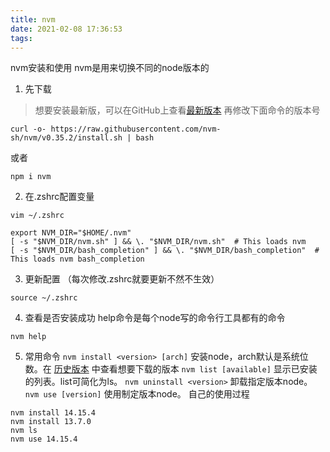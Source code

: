 ```yaml
---
title: nvm
date: 2021-02-08 17:36:53
tags:
---
```

nvm安装和使用
nvm是用来切换不同的node版本的

1. 先下载
>  想要安装最新版，可以在GitHub上查看[最新版本](https://github.com/nvm-sh/nvm/releases) 再修改下面命令的版本号
```
curl -o- https://raw.githubusercontent.com/nvm-sh/nvm/v0.35.2/install.sh | bash
```
或者
```shell
npm i nvm
```
2. 在.zshrc配置变量
```
vim ~/.zshrc
```
```
export NVM_DIR="$HOME/.nvm"
[ -s "$NVM_DIR/nvm.sh" ] && \. "$NVM_DIR/nvm.sh"  # This loads nvm
[ -s "$NVM_DIR/bash_completion" ] && \. "$NVM_DIR/bash_completion"  # This loads nvm bash_completion
```
3. 更新配置 （每次修改.zshrc就要更新不然不生效）
```
source ~/.zshrc
```
4. 查看是否安装成功
   help命令是每个node写的命令行工具都有的命令
```
nvm help 
```
5. 常用命令
   `nvm install <version> [arch]` 安装node，arch默认是系统位数。在 [历史版本](https://nodejs.org/zh-cn/download/releases/) 中查看想要下载的版本
   `nvm list [available]` 显示已安装的列表。list可简化为ls。
   `nvm uninstall <version>`  卸载指定版本node。
   `nvm use [version]`  使用制定版本node。
   自己的使用过程
```
nvm install 14.15.4
nvm install 13.7.0
nvm ls
nvm use 14.15.4
```   

